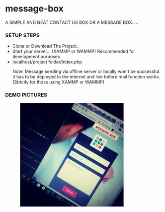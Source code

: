 # message-box
A SIMPLE AND NEAT CONTACT US BOX OR A MESSAGE BOX.....

<h3>SETUP STEPS</h3>
<ul>
  <li>Clone or Download The Project.</li>
  <li>Start your server... (XAMMP or WAMMP) Recommended for development purposes</li>
  <li>localhost/project folder/index.php 
    <p>Note: Message sending via offline server or locally won't be successful.<br>
    It has to be deployed to the internet and live before mail function works. (Strictly for those using XAMMP or WAMMP)</p>
  </li>
</ul>
<p>
<h3>DEMO PICTURES</h3>
<ul>
  <ol><img src="demo_pix/demo_pix2.jpg"></ol>
</ul>
